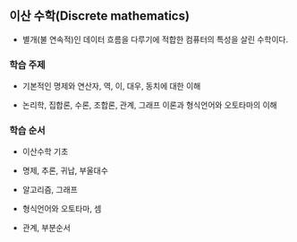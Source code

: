 ## 이산 수학(Discrete mathematics)

- 별개(불 연속적)인 데이터 흐름을 다루기에 적합한 컴퓨터의 특성을 살린 수학이다.

### 학습 주제

- 기본적인 명제와 연산자, 역, 이, 대우, 동치에 대한 이해

- 논리학, 집합론, 수론, 조합론, 관계, 그래프 이론과 형식언어와 오토타마의 이해

### 학습 순서

- 이산수학 기초

- 명제, 추론, 귀납, 부울대수

- 알고리즘, 그래프

- 형식언어와 오토타마, 셈

- 관계, 부분순서
